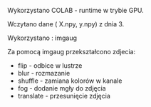 Wykorzystano COLAB - runtime w trybie GPU.

Wczytano dane ( X.npy, y.npy) z dnia 3.

Wykorzystano : imgaug 

Za pomocą imgaug przekształcono zdjecia:
- flip      - odbice w lustrze
- blur      - rozmazanie
- shuffle   - zamiana kolorów w kanale
- fog       - dodanie mgły do zdjęcia
- translate - przesunięcie zdjęcia